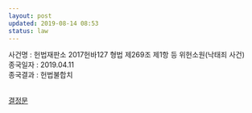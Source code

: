 ```yaml
---
layout: post
updated: 2019-08-14 08:53
status: law
---
```

사건명 : 헌법재판소 2017헌바127 형법 제269조 제1항 등 위헌소원(낙태죄 사건)<br>
종국일자 : 2019.04.11<br>
종국결과 : 헌법불합치<br><br>

<a href="https://github.com/stevenoh0908/stevenoh0908.github.io/blob/master/files/2017헌바127_형법제269조%20제1항%20등%20위헌소원_결정문_헌법불합치.hwp?raw=true" download>결정문</a>
